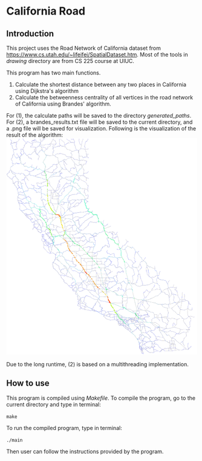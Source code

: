 # California Road

## Introduction

This project uses the Road Network of California dataset from https://www.cs.utah.edu/~lifeifei/SpatialDataset.htm. Most of the tools in *drawing* directory are from CS 225 course at UIUC.

This program has two main functions.
1. Calculate the shortest distance between any two places in California using Dijkstra's algorithm
2. Calculate the betweenness centrality of all vertices in the road network of California using Brandes' algorithm.

For (1), the calculate paths will be saved to the directory *generated_paths*. For (2), a brandes_results.txt file will be saved to the current directory, and a .png file will be saved for visualization. Following is the visualization of the result of the algorithm:
<img src="generated_paths/BC_graph.png">

Due to the long runtime, (2) is based on a multithreading implementation.

## How to use

This program is compiled using *Makefile*. To compile the program, go to the current directory and type in terminal:

`make`

To run the compiled program, type in terminal:

`./main`

Then user can follow the instructions provided by the program.
